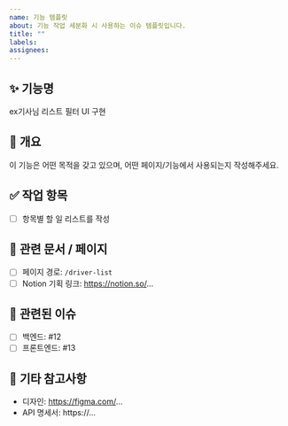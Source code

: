 ```yaml
---
name: 기능 템플릿
about: 기능 작업 세분화 시 사용하는 이슈 템플릿입니다.
title: ""
labels: 
assignees: 
---
```


## ✨ 기능명
ex기사님 리스트 필터 UI 구현

## 📌 개요
이 기능은 어떤 목적을 갖고 있으며, 어떤 페이지/기능에서 사용되는지 작성해주세요.

## ✅ 작업 항목
- [ ] 항목별 할 일 리스트를 작성

## 🔄 관련 문서 / 페이지
- [ ] 페이지 경로: `/driver-list`
- [ ] Notion 기획 링크: https://notion.so/...

## 🔗 관련된 이슈
- [ ] 백엔드: #12
- [ ] 프론트엔드: #13

## 📎 기타 참고사항
- 디자인: https://figma.com/...
- API 명세서: https://...